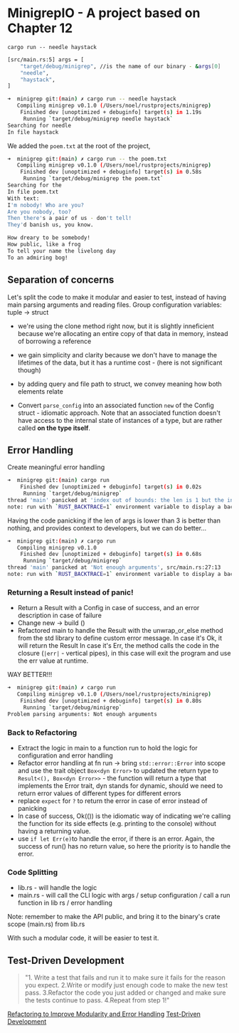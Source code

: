 # MinigrepIO - A project based on Chapter 12

`cargo run -- needle haystack`

```bash
[src/main.rs:5] args = [
    "target/debug/minigrep", //is the name of our binary - &args[0]
    "needle",
    "haystack",
]
```

```bash
➜  minigrep git:(main) ✗ cargo run -- needle haystack
   Compiling minigrep v0.1.0 (/Users/noel/rustprojects/minigrep)
    Finished dev [unoptimized + debuginfo] target(s) in 1.19s
     Running `target/debug/minigrep needle haystack`
Searching for needle
In file haystack
```

We added the `poem.txt` at the root of the project,

```bash
➜  minigrep git:(main) ✗ cargo run -- the poem.txt
   Compiling minigrep v0.1.0 (/Users/noel/rustprojects/minigrep)
    Finished dev [unoptimized + debuginfo] target(s) in 0.58s
     Running `target/debug/minigrep the poem.txt`
Searching for the
In file poem.txt
With text: 
I'm nobody! Who are you?
Are you nobody, too?
Then there's a pair of us - don't tell!
They'd banish us, you know.

How dreary to be somebody!
How public, like a frog
To tell your name the livelong day
To an admiring bog!
```

## Separation of concerns

Let's split the code to make it modular and easier to test, instead of having main parsing arguments and reading files. 
Group configuration variables: tuple -> struct 

- we're using the clone method right now, but it is slightly inneficient because we're allocating an entire copy of that data in memory, instead of borrowing a reference
- we gain simplicity and clarity because we don't have to manage the lifetimes of the data, but it has a runtime cost - (here is not significant though)
- by adding query and file path to struct, we convey meaning how both elements relate

- Convert `parse_config` into an associated function `new` of the Config struct - idiomatic approach. Note that an associated function doesn't have access to the internal state of instances of a type, but are rather called **on the type itself**.

## Error Handling

Create meaningful error handling

```bash
➜  minigrep git:(main) cargo run 
    Finished dev [unoptimized + debuginfo] target(s) in 0.02s
     Running `target/debug/minigrep`
thread 'main' panicked at 'index out of bounds: the len is 1 but the index is 1', src/main.rs:26:21
note: run with `RUST_BACKTRACE=1` environment variable to display a backtrace
```

Having the code panicking if the len of args is lower than 3 is better than nothing, and provides context to developers, but we can do better...

```bash
➜  minigrep git:(main) ✗ cargo run
   Compiling minigrep v0.1.0
    Finished dev [unoptimized + debuginfo] target(s) in 0.68s
     Running `target/debug/minigrep`
thread 'main' panicked at 'Not enough arguments', src/main.rs:27:13
note: run with `RUST_BACKTRACE=1` environment variable to display a backtrace
```

### Returning a Result instead of panic!

- Return a Result with a Config in case of success, and an error description in case of failure
- Change new -> build ()
- Refactored main to handle the Result with the unwrap_or_else method from the std library to define custom error message.
  In case it's Ok, it will return the Result
  In case it's Err, the method calls the code in the closure (`|err|` - vertical pipes), in this case will exit the program and use the err value at runtime.

WAY BETTER!!!

```bash
➜  minigrep git:(main) ✗ cargo run
   Compiling minigrep v0.1.0 (/Users/noel/rustprojects/minigrep)
    Finished dev [unoptimized + debuginfo] target(s) in 0.80s
     Running `target/debug/minigrep`
Problem parsing arguments: Not enough arguments
```

### Back to Refactoring

- Extract the logic in main to a function run to hold the logic for configuration and error handling
- Refactor error handling at fn run -> bring `std::error::Error` into scope and use the trait object `Box<dyn Error>` to updated the return type to `Result<(), Box<dyn Error>>` - the function will return a type that implements the Error trait, dyn stands for dynamic, should we need to return error values of different types for different errors
- replace `expect` for `?` to return the error in case of error instead of panicking
- In case of success, Ok(()) is the idiomatic way of indicating we're calling the function for its side effects (e.g. printing to the console) without having a returning value.
- use `if let Err(e)`to handle the error, if there is an error. Again, the success of run() has no return value, so here the priority is to handle the error.

### Code Splitting

- lib.rs - will handle the logic
- main.rs - will call the CLI logic with args / setup configuration / call a run function in lib rs / error handling
  
Note: remember to make the API public, and bring it to the binary's crate scope (main.rs) from lib.rs

With such a modular code, it will be easier to test it.

## Test-Driven Development

>"1. Write a test that fails and run it to make sure it fails for the reason you expect.
> 2.Write or modify just enough code to make the new test pass.
> 3.Refactor the code you just added or changed and make sure the tests continue to pass.
> 4.Repeat from step 1!"

[Refactoring to Improve Modularity and Error Handling](https://rust-book.cs.brown.edu/ch12-03-improving-error-handling-and-modularity.html)
[Test-Driven Development](https://rust-book.cs.brown.edu/ch12-04-testing-the-librarys-functionality.html)